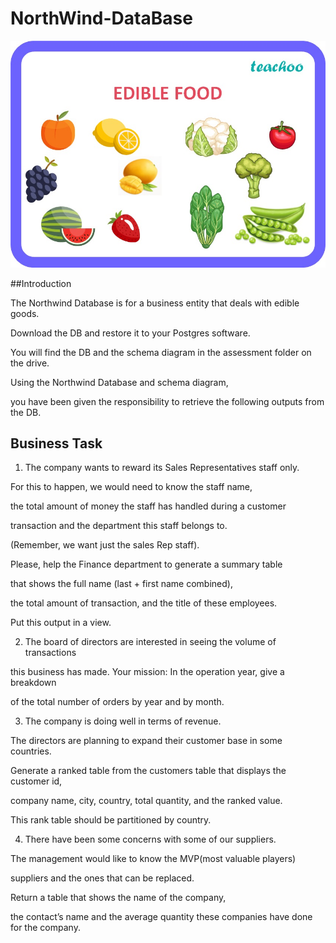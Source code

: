 # NorthWind-DataBase

![](edible-food---teachoo.jpg)

##Introduction

The Northwind Database is for a business entity that deals with edible goods. 

Download the DB and restore it to your Postgres software. 

You will find the DB and the schema diagram in the assessment folder on the drive. 

Using the Northwind Database and schema diagram, 

you have been given the responsibility to retrieve the following outputs from the DB.


## Business Task

1.	The company wants to reward its Sales Representatives staff only.

For this to happen, we would need to know the staff name,

the total amount of money the staff has handled during a customer

transaction and the department this staff belongs to.

(Remember, we want just the sales Rep staff).

Please, help the Finance department to generate a summary table

that shows the full name (last + first name combined),

the total amount of transaction, and the title of these employees.

Put this output in a view. 

2.	The board of directors are interested in seeing the volume of transactions

this business has made. Your mission: In the operation year, give a breakdown

of the total number of orders by year and by month.

3. The company is doing well in terms of revenue.

The directors are planning to expand their customer base in some countries.

Generate a ranked table from the customers table that displays the customer id,

company name, city, country, total quantity, and the ranked value.

This rank table should be partitioned by country.

4.	There have been some concerns with some of our suppliers.

The management would like to know the MVP(most valuable players)

suppliers and the ones that can be replaced.

Return a table that shows the name of the company,

the contact’s name and the average quantity these companies have done for the company.



